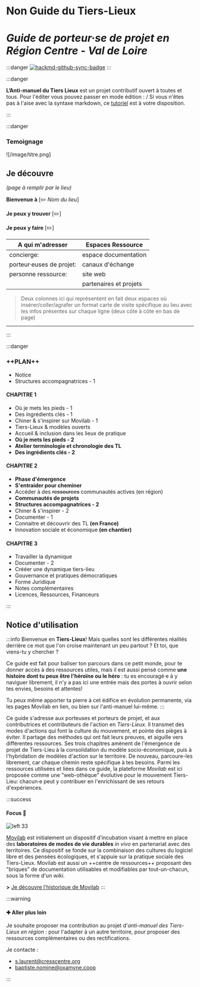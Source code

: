 # Non Guide du Tiers-Lieux
# *Guide de porteur·se de projet en Région Centre - Val de Loire*

:::danger
[![hackmd-github-sync-badge](https://hackmd.io/3jhKdaA_RTKpACzPSYCvTw/badge)](https://hackmd.io/3jhKdaA_RTKpACzPSYCvTw)
:::

:::danger

**L’Anti-manuel du Tiers Lieux** est un projet contributif ouvert à toutes et tous. Pour l'éditer vous pouvez passer en mode édition : **<i class="fa fa-edit fa-fw"></i>**/**<i class="fa fa-columns fa-fw"></i>**
Si vous n'êtes pas à l'aise avec la syntaxe markdown, ce [tutoriel](https://pad.lamyne.org/utiliser-codimd) est à votre disposition.

:::


:::danger
### Temoignage

![/image/titre.png]


## Je découvre
*(page à remplir par le lieu)*

**Bienvenue à** [:pencil2: *Nom du lieu*] 

**Je peux y trouver** [:pencil2:]

**Je peux y faire** [:pencil2:]


| A qui m'adresser | Espaces Ressource |
| -------- | -------- |
| concierge: | espace documentation |
| porteur·euses de projet: | canaux d'échange |
| personne ressource:| site web |
| | partenaires et projets|

> Deux colonnes ici qui représentent en fait deux espaces où insérer/coller/agrafer un format carte de visite spécifique au lieu avec les infos présentes sur chaque ligne (deux côte à côte en bas de page)
___
:::

:::danger
### ++PLAN++

- Notice
- Structures accompagnatrices - 1

#### CHAPITRE 1
- Où je mets les pieds - 1
- Des ingrédients clés - 1
- Chiner & s'inspirer sur Movilab - 1
- Tiers-Lieux & modèles ouverts
- Accueil & inclusion dans les lieux de pratique
- **Où je mets les pieds - 2**
- **Atelier terminologie et chronologie des TL**
- **Des ingrédients clés - 2**

#### CHAPITRE 2
- **Phase d'émergence**
- **S'entraider pour cheminer**
- Accéder à des ~~ressources~~ communautés actives (en région)
- **Communautés de projets**
- **Structures accompagnatrices - 2**
- Chiner & s'inspirer - 2
- Documenter - 1
- Connaitre et découvrir des TL **(en France)**
- Innovation sociale et économique **(en chantier)**

#### CHAPITRE 3
- Travailler la dynamique
- Documenter - 2
- Crééer une dynamique tiers-lieu
- Gouvernance et pratiques démocratiques
- Forme Juridique
- Notes complémentaires
- Licences, Ressources, Financeurs


:::


## Notice d'utilisation

:::info
Bienvenue en **Tiers-Lieux**! Mais quelles sont les différentes réalités derrière ce mot que l'on croise maintenant un peu partout ? Et toi, que viens-tu y chercher ?

Ce guide est fait pour baliser ton parcours dans ce petit monde, pour te donner accès à des ressources utiles, mais il est aussi pensé comme **une histoire dont tu peux être l'héroïne ou le héro** : tu es encouragé·e à y naviguer librement, il n'y a pas ici une entrée mais des portes à ouvrir selon tes envies, besoins et attentes!

Tu peux même apporter ta pierre à cet édifice en évolution permanente, via les pages Movilab en lien, ou bien sur l'anti-manuel lui-même.
:::

Ce guide s'adresse aux porteuses et porteurs de projet, et aux contributrices et contributeurs de l'action en *Tiers-Lieux*. Il transmet des modes d'actions qui font la culture du mouvement, et pointe des pièges à éviter. Il partage des méthodes qui ont fait leurs preuves, et aiguille vers différentes ressources.
Ses trois chapitres amènent de l'émergence de projet de Tiers-Lieu à la consolidation du modèle socio-économique, puis à l'hybridation de modèles d'action sur le territoire. De nouveau, parcoure-les librement, car chaque chemin reste spécifique à tes besoins.
Parmi les ressources utilisées et liées dans ce guide, la plateforme *Movilab* est ici proposée comme une "web-othèque" évolutive pour le mouvement Tiers-Lieu: chacun·e peut y contribuer en l'enrichissant de ses retours d'expériences.

:::success
#### Focus &#x1F440;

![left 33](https://movilab.org/images/movilab/3/3a/Logo_movilab.png)

[Movilab](https://movilab.org/wiki/C%E2%80%99est_quoi_Movilab_%3F) est initialement un dispositif d’incubation visant à mettre en place des **laboratoires de modes de vie durables** *in vivo* en partenariat avec des territoires. Ce dispositif se fonde sur la combinaison des cultures du logiciel libre et des pensées écologiques, et s'appuie sur la pratique sociale des Tiers-Lieux. Movilab est aussi un ++centre de ressources++ proposant des "briques" de documentation utilisables et modifiables par tout-un-chacun, sous la forme d'un *wiki*.

**>** [Je découvre l'historique de Movilab](https://movilab.org/wiki/Historique_de_Movilab)
:::

:::warning
#### &#x271A; Aller plus loin

Je souhaite proposer ma contribution au projet d'*anti-manuel des Tiers-Lieux en région* : pour l'adapter à un autre territoire, pour proposer des ressources complémentaires ou des rectifications.

Je contacte :
- s.laurent@cresscentre.org
- baptiste.nomine@oxamyne.coop

:::